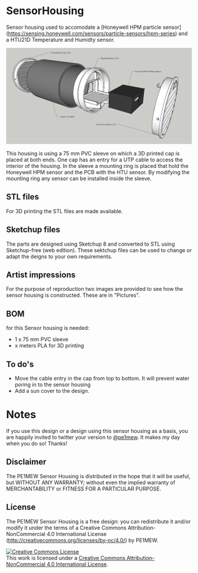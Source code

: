 # SensorHousing
Sensor housing used to accomodate a [Honeywell HPM particle sensor] (https://sensing.honeywell.com/sensors/particle-sensors/hpm-series) and a HTU21D Temperature and Humidty sensor.

![Exploded view of the PE1MEW Sensor Housing](Pictures/ParicleSensorSensorHolder_ArtistImpression_001.png
 "Exploded view of the PE1MEW Sensor Housing")
 
This housing is using a 75 mm PVC sleeve on which a 3D printed cap is placed at both ends. 
One cap has an entry for a UTP cable to access the interior of the housing. In the sleeve a mounting ring is placed that hold the Honeywell HPM sensor and the PCB with the HTU sensor. By modifying the mounting ring any sensor can be installed inside the sleeve.

## STL files
For 3D printing the STL files are made available.

## Sketchup files
The parts are designed using Sketchup 8 and converted to STL using Sketchup-free (web edition). These sektchup files can be used to change or adapt the deigns to your own requirements.

## Artist impressions
For the purpose of reproduction two images are provided to see how the sensor housing is constructed. These are in "Pictures".

## BOM
for this Sensor housing is needed:
 - 1 x 75 mm PVC sleeve
 - x meters PLA for 3D printing
 
## To do's
 - Move the cable entry in the cap from top to bottom. It will prevent water poring in to the sensor housing
 - Add a sun cover to the design.

# Notes
If you use this design or a design using this sensor housing as a basis, you are happily invited to twitter your version to [@pe1mew](https://twitter.com/pe1mew/). It makes my day when you do so! Thanks!
    
## Disclaimer
The PE1MEW Sensor Housing is distributed in the hope that it will be useful, but WITHOUT ANY WARRANTY; without even the implied warranty of MERCHANTABILITY or FITNESS FOR A PARTICULAR PURPOSE.
  
## License
The PE1MEW Sensor Housing is a free design: 
you can redistribute it and/or modify it under the terms of a Creative Commons Attribution-NonCommercial 4.0 International License (http://creativecommons.org/licenses/by-nc/4.0/) by PE1MEW.

<a rel="license" href="http://creativecommons.org/licenses/by-nc/4.0/"><img alt="Creative Commons License" style="border-width:0" src="https://i.creativecommons.org/l/by-nc/4.0/88x31.png" /></a><br />This work is licensed under a <a rel="license" href="http://creativecommons.org/licenses/by-nc/4.0/">Creative Commons Attribution-NonCommercial 4.0 International License</a>.
